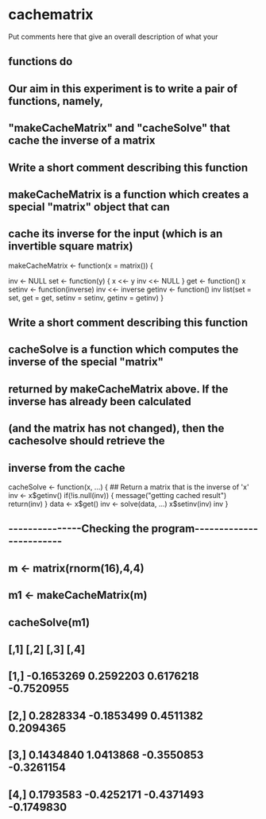 # cachematrix
Put comments here that give an overall description of what your
## functions do
## Our aim in this experiment is to write a pair of functions, namely, 
## "makeCacheMatrix" and "cacheSolve" that cache the inverse of a matrix

## Write a short comment describing this function
## makeCacheMatrix is a function which creates a special "matrix" object that can 
## cache its inverse for the input (which is an invertible square matrix)

makeCacheMatrix <- function(x = matrix()) {

  inv <- NULL
  set <- function(y) {
    x <<- y
    inv <<- NULL
  }
  get <- function() x
  setinv <- function(inverse) inv <<- inverse
  getinv <- function() inv
  list(set = set, get = get, setinv = setinv, getinv = getinv)
}


## Write a short comment describing this function
## cacheSolve is a function which computes the inverse of the special "matrix" 
## returned by makeCacheMatrix above. If the inverse has already been calculated 
## (and the matrix has not changed), then the cachesolve should retrieve the 
## inverse from the cache

cacheSolve <- function(x, ...) {
        ## Return a matrix that is the inverse of 'x'
  inv <- x$getinv()
  if(!is.null(inv)) {
    message("getting cached result")
    return(inv)
  }
  data <- x$get()
  inv <- solve(data, ...)
  x$setinv(inv)
  inv
}

## ---------------Checking the program------------------------
## m <- matrix(rnorm(16),4,4)
## m1 <- makeCacheMatrix(m)
## cacheSolve(m1)

## [,1]       [,2]       [,3]       [,4]
## [1,] -0.1653269  0.2592203  0.6176218 -0.7520955
## [2,]  0.2828334 -0.1853499  0.4511382  0.2094365
## [3,]  0.1434840  1.0413868 -0.3550853 -0.3261154
## [4,]  0.1793583 -0.4252171 -0.4371493 -0.1749830
